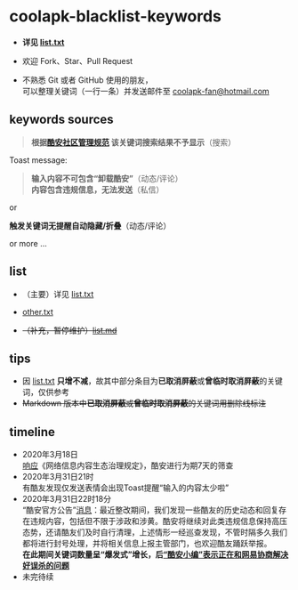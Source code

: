 # coolapk-blacklist-keywords
-  **详见 [list.txt](https://github.com/Coolapk-Fan/coolapk-blacklist-keywords/blob/master/list.txt)**

-  欢迎 Fork、Star、Pull Request 

-  不熟悉 Git 或者 GitHub 使用的朋友，<br>可以整理关键词（一行一条）并发送邮件至 coolapk-fan@hotmail.com
## keywords sources

> **根据[酷安社区管理规范](https://github.com/Coolapk-Fan/communitySpecification) 该关键词搜索结果不予显示**（搜索）

Toast message: 

> **输入内容不可包含“卸载酷安”**（动态/评论）<br>
 **内容包含违规信息，无法发送**（私信）

 or 
 
 **触发关键词无提醒自动隐藏/折叠**（动态/评论）
 
  or more ...
## list
-  （主要）详见 [list.txt](https://github.com/Coolapk-Fan/coolapk-blacklist-keywords/blob/master/list.txt)
-   [other.txt](https://github.com/Coolapk-Fan/coolapk-blacklist-keywords/blob/master/other.txt)

-  ~~（补充，暂停维护）[list.md](https://github.com/Coolapk-Fan/coolapk-blacklist-keywords/blob/master/list.txt)~~
## tips
-  因 [list.txt](https://github.com/Coolapk-Fan/coolapk-blacklist-keywords/blob/master/list.txt) **只增不减**，故其中部分条目为**已取消屏蔽**或**曾临时取消屏蔽**的关键词，仅供参考
-  ~~Markdown 版本中**已取消屏蔽**或**曾临时取消屏蔽**的关键词用删除线标注~~

## timeline
- 2020年3月18日 <br>[响应](https://www.coolapk.com/feed/17375619)《网络信息内容生态治理规定》，酷安进行为期7天的筛查
- 2020年3月31日21时 <br>有酷友发现仅发送表情会出现Toast提醒“输入的内容太少啦”
- 2020年3月31日22时18分 <br>“酷安官方公告”[消息](https://www.coolapk.com/feed/17734430)：最近整改期间，我们发现一些酷友的历史动态和回复存在违规内容，包括但不限于涉政和涉黄。酷安将继续对此类违规信息保持高压态势，还请酷友们及时自行清理，上述情形一经巡查发现，不管时隔多久我们都将进行封号处理，并将相关信息上报主管部门，也欢迎酷友踊跃举报。 <br>
**在此期间关键词数量呈“爆发式”增长，后[“酷安小编”表示正在和网易协商解决好误杀的问题](https://www.coolapk.com/feed/17783309)**
- 未完待续

